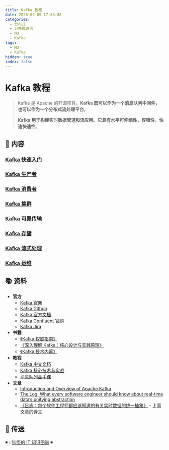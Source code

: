 ```yaml
---
title: Kafka 教程
date: 2020-09-09 17:53:08
categories:
  - 分布式
  - 分布式通信
  - MQ
  - Kafka
tags:
  - MQ
  - Kafka
hidden: true
index: false
---
```


# Kafka 教程

> Kafka 是 Apache 的开源项目。**Kafka 既可以作为一个消息队列中间件，也可以作为一个分布式流处理平台**。
>
> **Kafka 用于构建实时数据管道和流应用。它具有水平可伸缩性，容错性，快速快速性**。

## 📖 内容

### [Kafka 快速入门](01.Kafka快速入门.md)

### [Kafka 生产者](02.Kafka生产者.md)

### [Kafka 消费者](03.Kafka消费者.md)

### [Kafka 集群](04.Kafka集群.md)

### [Kafka 可靠传输](05.Kafka可靠传输.md)

### [Kafka 存储](06.Kafka存储.md)

### [Kafka 流式处理](07.Kafka流式处理.md)

### [Kafka 运维](08.Kafka运维.md)

## 📚 资料

- **官方**
  - [Kafka 官网](http://kafka.apache.org/)
  - [Kafka Github](https://github.com/apache/kafka)
  - [Kafka 官方文档](https://kafka.apache.org/documentation/)
  - [Kafka Confluent 官网](http://kafka.apache.org/)
  - [Kafka Jira](https://issues.apache.org/jira/projects/KAFKA?selectedItem=com.atlassian.jira.jira-projects-plugin:components-page)
- **书籍**
  - [《Kafka 权威指南》](https://item.jd.com/12270295.html)
  - [《深入理解 Kafka：核心设计与实践原理》](https://item.jd.com/12489649.html)
  - [《Kafka 技术内幕》](https://item.jd.com/12234113.html)
- **教程**
  - [Kafka 中文文档](https://github.com/apachecn/kafka-doc-zh)
  - [Kafka 核心技术与实战](https://time.geekbang.org/column/intro/100029201)
  - [消息队列高手课](https://time.geekbang.org/column/intro/100032301)
- **文章**
  - [Introduction and Overview of Apache Kafka](https://www.slideshare.net/mumrah/kafka-talk-tri-hug)
  - [The Log: What every software engineer should know about real-time data’s unifying abstraction](https://engineering.linkedin.com/distributed-systems/log-what-every-software-engineer-should-know-about-real-time-datas-unifying)
  - [《日志：每个软件工程师都应该知道的有关实时数据的统一抽象》](https://github.com/oldratlee/translations/blob/master/log-what-every-software-engineer-should-know-about-real-time-datas-unifying/README.md) - 上面文章的译文

## 🚪 传送

◾ 💧 [钝悟的 IT 知识图谱](https://dunwu.github.io/waterdrop/) ◾